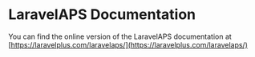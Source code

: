 # LaravelAPS Documentation

You can find the online version of the LaravelAPS documentation at [https://laravelplus.com/laravelaps/](https://laravelplus.com/laravelaps/)